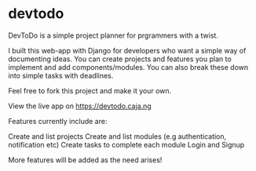 # devtodo
DevToDo is a simple project planner for prgrammers with a twist. 

I built this web-app with Django for developers who want a simple way of documenting ideas. 
You can create projects and features you plan to implement and add components/modules. You can also break these down into simple tasks with deadlines.

Feel free to fork this project and make it your own.

View the live app on https://devtodo.caja.ng

Features currently include are:

Create and list projects
Create and list modules (e.g authentication, notification etc)
Create tasks to complete each module
Login and Signup


More features will be added as the need arises!


